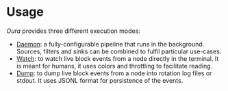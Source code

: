 # Usage

_Oura_ provides three different execution modes:

- [Daemon](daemon.md): a fully-configurable pipeline that runs in the background. Sources, filters and sinks can be combined to fulfil particular use-cases.
- [Watch](watch.md): to watch live block events from a node directly in the terminal. It is meant for humans, it uses colors and throttling to facilitate reading.
- [Dump](dump.md): to dump live block events from a node into rotation log files or stdout. It uses JSONL format for persistence of the events.